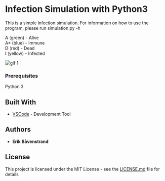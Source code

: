# Infection Simulation with Python3

This is a simple infection simulation.
For information on how to use the program, please run simulation.py -h

A (green) - Alive<br/>
A* (blue) - Immune<br/>
D (red) - Dead<br/>
I (yellow) - Infected<br/>

![gif 1](https://github.com/ErikBavenstrand/Infection-Simulation/blob/master/Images/demo.gif)

### Prerequisites

Python 3

## Built With

* [VSCode](https://code.visualstudio.com/) - Development Tool

## Authors

* **Erik Båvenstrand**

## License

This project is licensed under the MIT License - see the [LICENSE.md](LICENSE.md) file for details

